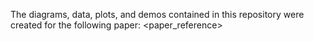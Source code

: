 The diagrams, data, plots, and demos contained in this repository were created for the following paper:
<paper_reference>
